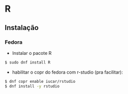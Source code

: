 # R

## Instalação

### Fedora

- Instalar o pacote R

```bash
$ sudo dnf install R
```

- habilitar o copr do fedora com r-studio (pra facilitar):

```bash
$ dnf copr enable iucar/rstudio
$ dnf install -y rstudio 
```

